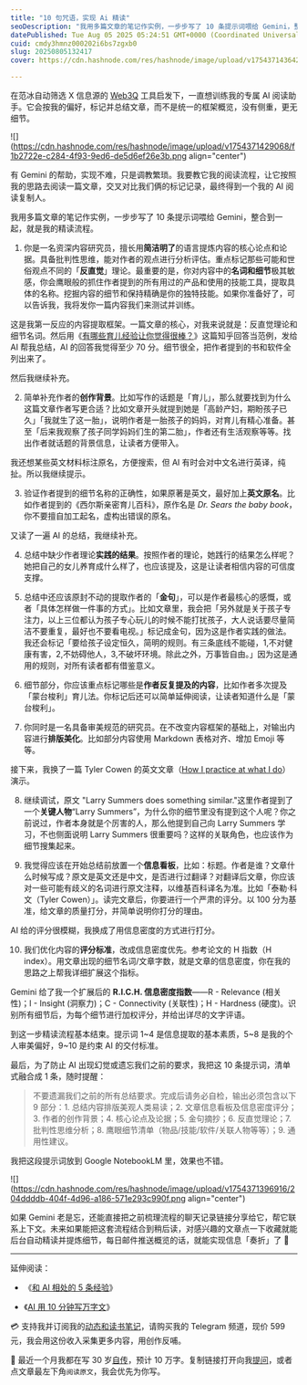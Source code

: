 ```yaml
---
title: "10 句咒语，实现 Ai 精读"
seoDescription: "我用多篇文章的笔记作实例，一步步写了 10 条提示词喂给 Gemini，整合到一起，就是我的精读流程。"
datePublished: Tue Aug 05 2025 05:24:51 GMT+0000 (Coordinated Universal Time)
cuid: cmdy3hmnz000202i6bs7zgxb0
slug: 20250805132417
cover: https://cdn.hashnode.com/res/hashnode/image/upload/v1754371436427/a995033f-ede6-4511-8a42-8bf2aa83ea90.jpeg

---
```


在范冰自动筛选 X 信息源的 [Web3Q](https://x.com/web3q_hq) 工具启发下，一直想训练我的专属 AI 阅读助手。它会按我的偏好，标记并总结文章，而不是统一的框架概览，没有侧重，更无细节。

![](https://cdn.hashnode.com/res/hashnode/image/upload/v1754371429068/f1b2722e-c284-4f93-9ed6-de5d6ef26e3b.png align="center")

有 Gemini 的帮助，实现不难，只是调教繁琐。我要教它我的阅读流程，让它按照我的思路去阅读一篇文章，交叉对比我们俩的标记记录，最终得到一个我的 AI 阅读复制人。

我用多篇文章的笔记作实例，一步步写了 10 条提示词喂给 Gemini，整合到一起，就是我的精读流程。

1. 你是一名资深内容研究员，擅长用**简洁明了**的语言提炼内容的核心论点和论据。具备批判性思维，能对作者的观点进行分析评估。重点标记那些可能和世俗观点不同的「**反直觉**」理论。最重要的是，你对内容中的**名词和细节**极其敏感，你会鹰眼般的抓住作者提到的所有用过的产品和使用的技能工具，提取具体的名称。挖掘内容的细节和保持精确是你的独特技能。如果你准备好了，可以告诉我，我将发你一篇内容我们来测试并训练。
    

这是我第一反应的内容提取框架。一篇文章的核心，对我来说就是：反直觉理论和细节名词。然后用《[有哪些育儿经验让你觉得很棒？](https://www.zhihu.com/question/297725137)》这篇知乎回答当范例，发给 AI 帮我总结，AI 的回答我觉得至少 70 分。细节很全，把作者提到的书和软件全列出来了。

然后我继续补充。

2. 简单补充作者的**创作背景**。比如写作的话题是「育儿」，那么就要找到为什么这篇文章作者写更合适？比如文章开头就提到她是「高龄产妇，期盼孩子已久」「我就生了这一胎」，说明作者是一胎孩子的妈妈，对育儿有精心准备。甚至「后来我观察了孩子同学妈妈们生的第二胎」，作者还有生活观察等等。找出作者就话题的背景信息，让读者方便带入。
    

我还想某些英文材料标注原名，方便搜索，但 AI 有时会对中文名进行英译，纯扯。所以我继续提示。

3. 验证作者提到的细节名称的正确性，如果原著是英文，最好加上**英文原名**。比如作者提到的《西尔斯亲密育儿百科》，原作名是 *Dr. Sears the baby book*，你不要擅自加工起名，虚构出错误的原名。
    

又读了一遍 AI 的总结，我继续补充。

4. 总结中缺少作者理论**实践的结果**。按照作者的理论，她践行的结果怎么样呢？她把自己的女儿养育成什么样了，也应该提及，这是让读者相信内容的可信度支撑。
    
5. 总结中还应该原封不动的提取作者的「**金句**」，可以是作者最核心的感慨，或者「具体怎样做一件事的方式」。比如文章里，我会把「另外就是关于孩子专注力，以上三位都认为孩子专心玩儿的时候不能打扰孩子，大人说话要尽量简洁不要重复，最好也不要看电视。」标记成金句，因为这是作者实践的做法。我还会标记「要给孩子设定恒久，简明的规则。有三条底线不能碰，1,不对健康有害，2,不妨碍他人，3,不破坏环境。除此之外，万事皆自由。」因为这是通用的规则，对所有读者都有借鉴意义。
    
6. 细节部分，你应该重点标记哪些是**作者反复提及的内容**，比如作者多次提及「蒙台梭利」育儿法。你标记后还可以简单延伸阅读，让读者知道什么是「蒙台梭利」。
    
7. 你同时是一名具备审美规范的研究员。在不改变内容框架的基础上，对输出内容进行**排版美化**。比如部分内容使用 Markdown 表格对齐、增加 Emoji 等等。
    

接下来，我换了一篇 Tyler Cowen 的英文文章（[How I practice at what I do](https://marginalrevolution.com/marginalrevolution/2019/07/how-i-practice-at-what-i-do.html)）演示。

8. 继续调试，原文 "Larry Summers does something similar."这里作者提到了一个**关键人物**“Larry Summers”，为什么你的细节里没有提到这个人呢？你之前说过，作者本身就是个厉害的人，那么他提到自己向 Larry Summers 学习，不也侧面说明 Larry Summers 很重要吗？这样的关联角色，也应该作为细节搜集起来。
    
9. 我觉得应该在开始总结前放置一个**信息看板**，比如：标题。作者是谁？文章什么时候写成？原文是英文还是中文，是否进行过翻译？对翻译后文章，你应该对一些可能有歧义的名词进行原文注释，以维基百科译名为准。比如「泰勒·科文（Tyler Cowen）」。读完文章后，你要进行一个严肃的评分。以 100 分为基准，给文章的质量打分，并简单说明你打分的理由。
    

AI 给的评分很模糊，我换成了用信息密度的方式进行打分。

10. 我们优化内容的**评分标准**，改成信息密度优先。参考论文的 H 指数（H index）。用文章出现的细节名词/文章字数，就是文章的信息密度，你在我的思路之上帮我详细扩展这个指标。
    

Gemini 给了我一个扩展后的 **R.I.C.H. 信息密度指数**——R - Relevance (相关性)；I - Insight (洞察力)；C - Connectivity (关联性)；H - Hardness (硬度)。识别所有细节后，为每个细节进行加权评分，并给出详尽的文字评语。

到这一步精读流程基本结束。提示词 1~4 是信息提取的基本素质，5~8 是我的个人审美偏好，9~10 是约束 AI 的交付标准。

最后，为了防止 AI 出现幻觉或遗忘我们之前的要求，我把这 10 条提示词，清单式融合成 1 条，随时提醒：

> 不要遗漏我们之前的所有总结要求。完成后请务必自检，输出必须包含以下 9 部分：1. 总结内容排版美观人类易读；2. 文章信息看板及信息密度评分；3. 作者的创作背景；4. 核心论点及论据；5. 金句摘抄；6. 反直觉理论；7. 批判性思维分析；8. 鹰眼细节清单（物品/技能/软件/关联人物等等）；9. 通用性建议。

我把这段提示词放到 Google NotebookLM 里，效果也不错。

![](https://cdn.hashnode.com/res/hashnode/image/upload/v1754371396916/204ddddb-404f-4d96-a186-571e293c990f.png align="center")

如果 Gemini 老是忘，还能直接把之前梳理流程的聊天记录链接分享给它，帮它联系上下文。未来如果能把这套流程结合到稍后读，对感兴趣的文章点一下收藏就能后台自动精读并提炼细节，每日邮件推送概览的话，就能实现信息「奏折」了 📧

---

延伸阅读：

* 《[和 AI 相处的 5 条经验](https://mp.weixin.qq.com/s/6JQsLzzg06LU872UW_j7bw)》
    
* 《[AI 用 10 分钟写万字文](https://mp.weixin.qq.com/s/YUtpUcqr3-IpCEZI0juEZw)》
    

💳 支持我并订阅我的[动态和读书笔记](https://mp.weixin.qq.com/s/u9sg3KBe9k3L3oOUZcRd5w)，请购买我的 Telegram 频道，现价 599 元，我会用这份收入采集更多内容，用创作反哺。

📖 最近一个月我都在写 30 岁[自传](https://mp.weixin.qq.com/s?__biz=MzI3MzU5MDA1OQ==&mid=2247488741&idx=1&sn=3aca11b2f15bcb82156b45c8a69ae937&chksm=eb21a6a1dc562fb7bbf6242bc1a68995eba7b560a49627ac031e129b33aa29a624896186a2a3#rd)，预计 10 万字。复制链接打开向我[提问](https://wj.qq.com/s2/15897499/4fe9/)，或者点文章最左下角`阅读原文`，我会优先为你写。